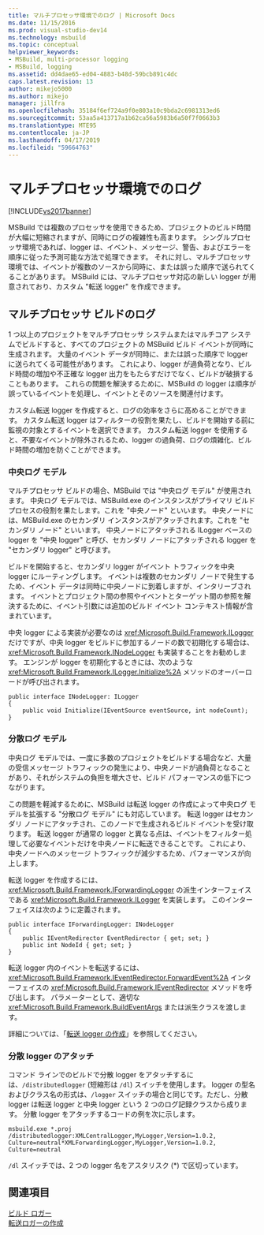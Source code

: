 ```yaml
---
title: マルチプロセッサ環境でのログ | Microsoft Docs
ms.date: 11/15/2016
ms.prod: visual-studio-dev14
ms.technology: msbuild
ms.topic: conceptual
helpviewer_keywords:
- MSBuild, multi-processor logging
- MSBuild, logging
ms.assetid: dd4dae65-ed04-4883-b48d-59bcb891c4dc
caps.latest.revision: 13
author: mikejo5000
ms.author: mikejo
manager: jillfra
ms.openlocfilehash: 35184f6ef724a9f0e803a10c9bda2c6981313ed6
ms.sourcegitcommit: 53aa5a413717a1b62ca56a5983b6a50f7f0663b3
ms.translationtype: MTE95
ms.contentlocale: ja-JP
ms.lasthandoff: 04/17/2019
ms.locfileid: "59664763"
---
```

# <a name="logging-in-a-multi-processor-environment"></a>マルチプロセッサ環境でのログ
[!INCLUDE[vs2017banner](../includes/vs2017banner.md)]

MSBuild では複数のプロセッサを使用できるため、プロジェクトのビルド時間が大幅に短縮されますが、同時にログの複雑性も高まります。 シングルプロセッサ環境であれば、logger は、イベント、メッセージ、警告、およびエラーを順序に従った予測可能な方法で処理できます。 それに対し、マルチプロセッサ環境では、イベントが複数のソースから同時に、または誤った順序で送られてくることがあります。 MSBuild には、マルチプロセッサ対応の新しい logger が用意されており、カスタム "転送 logger" を作成できます。  
  
## <a name="logging-multiple-processor-builds"></a>マルチプロセッサ ビルドのログ  
 1 つ以上のプロジェクトをマルチプロセッサ システムまたはマルチコア システムでビルドすると、すべてのプロジェクトの MSBuild ビルド イベントが同時に生成されます。 大量のイベント データが同時に、または誤った順序で logger に送られてくる可能性があります。 これにより、logger が過負荷となり、ビルド時間の増加や不正確な logger 出力をもたらすだけでなく、ビルドが破損することもあります。 これらの問題を解決するために、MSBuild の logger は順序が誤っているイベントを処理し、イベントとそのソースを関連付けます。  
  
 カスタム転送 logger を作成すると、ログの効率をさらに高めることができます。 カスタム転送 logger はフィルターの役割を果たし、ビルドを開始する前に監視の対象とするイベントを選択できます。 カスタム転送 logger を使用すると、不要なイベントが除外されるため、logger の過負荷、ログの煩雑化、ビルド時間の増加を防ぐことができます。  
  
### <a name="central-logging-model"></a>中央ログ モデル  
 マルチプロセッサ ビルドの場合、MSBuild では "中央ログ モデル" が使用されます。 中央ログ モデルでは、MSBuild.exe のインスタンスがプライマリ ビルド プロセスの役割を果たします。これを "中央ノード" といいます。 中央ノードには、MSBuild.exe のセカンダリ インスタンスがアタッチされます。これを "セカンダリ ノード" といいます。 中央ノードにアタッチされる ILogger ベースの logger を "中央 logger" と呼び、セカンダリ ノードにアタッチされる logger を "セカンダリ logger" と呼びます。  
  
 ビルドを開始すると、セカンダリ logger がイベント トラフィックを中央 logger にルーティングします。 イベントは複数のセカンダリ ノードで発生するため、イベント データは同時に中央ノードに到着しますが、インタリーブされます。 イベントとプロジェクト間の参照やイベントとターゲット間の参照を解決するために、イベント引数には追加のビルド イベント コンテキスト情報が含まれています。  
  
 中央 logger による実装が必要なのは <xref:Microsoft.Build.Framework.ILogger> だけですが、中央 logger をビルドに参加するノードの数で初期化する場合は、<xref:Microsoft.Build.Framework.INodeLogger> も実装することをお勧めします。 エンジンが logger を初期化するときには、次のような <xref:Microsoft.Build.Framework.ILogger.Initialize%2A> メソッドのオーバーロードが呼び出されます。  
  
```  
public interface INodeLogger: ILogger  
{  
    public void Initialize(IEventSource eventSource, int nodeCount);  
}  
```  
  
### <a name="distributed-logging-model"></a>分散ログ モデル  
 中央ログ モデルでは、一度に多数のプロジェクトをビルドする場合など、大量の受信メッセージ トラフィックの発生により、中央ノードが過負荷となることがあり、それがシステムの負担を増大させ、ビルド パフォーマンスの低下につながります。  
  
 この問題を軽減するために、MSBuild は転送 logger の作成によって中央ログ モデルを拡張する "分散ログ モデル" にも対応しています。 転送 logger はセカンダリ ノードにアタッチされ、このノードで生成されるビルド イベントを受け取ります。 転送 logger が通常の logger と異なる点は、イベントをフィルター処理して必要なイベントだけを中央ノードに転送できることです。 これにより、中央ノードへのメッセージ トラフィックが減少するため、パフォーマンスが向上します。  
  
 転送 logger を作成するには、<xref:Microsoft.Build.Framework.IForwardingLogger> の派生インターフェイスである <xref:Microsoft.Build.Framework.ILogger> を実装します。 このインターフェイスは次のように定義されます。  
  
```  
public interface IForwardingLogger: INodeLogger  
{  
    public IEventRedirector EventRedirector { get; set; }  
    public int NodeId { get; set; }  
}  
```  
  
 転送 logger 内のイベントを転送するには、<xref:Microsoft.Build.Framework.IEventRedirector.ForwardEvent%2A> インターフェイスの <xref:Microsoft.Build.Framework.IEventRedirector> メソッドを呼び出します。 パラメーターとして、適切な <xref:Microsoft.Build.Framework.BuildEventArgs> または派生クラスを渡します。  
  
 詳細については、「[転送 logger の作成](../msbuild/creating-forwarding-loggers.md)」を参照してください。  
  
### <a name="attaching-a-distributed-logger"></a>分散 logger のアタッチ  
 コマンド ラインでのビルドで分散 logger をアタッチするには、`/distributedlogger` (短縮形は `/dl`) スイッチを使用します。 logger の型名およびクラス名の形式は、`/logger` スイッチの場合と同じです。ただし、分散 logger は転送 logger と中央 logger という 2 つのログ記録クラスから成ります。 分散 logger をアタッチするコードの例を次に示します。  
  
```  
msbuild.exe *.proj /distributedlogger:XMLCentralLogger,MyLogger,Version=1.0.2,  
Culture=neutral*XMLForwardingLogger,MyLogger,Version=1.0.2,  
Culture=neutral  
```  
  
 `/dl` スイッチでは、2 つの logger 名をアスタリスク (*) で区切っています。  
  
## <a name="see-also"></a>関連項目  
 [ビルド ロガー](../msbuild/build-loggers.md)   
 [転送ロガーの作成](../msbuild/creating-forwarding-loggers.md)
